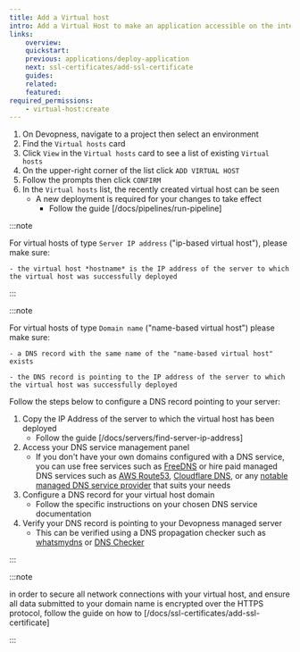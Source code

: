 ```yaml
---
title: Add a Virtual host
intro: Add a Virtual Host to make an application accessible on the internet, by server IP address or a domain name
links:
    overview:
    quickstart:
    previous: applications/deploy-application
    next: ssl-certificates/add-ssl-certificate
    guides:
    related:
    featured:
required_permissions:
    - virtual-host:create
---
```


1. On Devopness, navigate to a project then select an environment
1. Find the `Virtual hosts` card
1. Click `View` in the `Virtual hosts` card to see a list of existing `Virtual hosts`
1. On the upper-right corner of the list click `ADD VIRTUAL HOST`
1. Follow the prompts then click `CONFIRM`
1. In the `Virtual hosts` list, the recently created virtual host can be seen
    - A new deployment is required for your changes to take effect
        - Follow the guide [/docs/pipelines/run-pipeline]

:::note

For virtual hosts of type `Server IP address` ("ip-based virtual host"), please make sure:

    - the virtual host *hostname* is the IP address of the server to which the virtual host was successfully deployed

:::

:::note

For virtual hosts of type `Domain name` ("name-based virtual host") please make sure:

    - a DNS record with the same name of the "name-based virtual host" exists

    - the DNS record is pointing to the IP address of the server to which the virtual host was successfully deployed

Follow the steps below to configure a DNS record pointing to your server:

1. Copy the IP Address of the server to which the virtual host has been deployed
    - Follow the guide [/docs/servers/find-server-ip-address]
1. Access your DNS service management panel
    - If you don't have your own domains configured with a DNS service, you can use free services such as [FreeDNS](https://freedns.afraid.org/) or hire paid managed DNS services such as [AWS Route53](https://aws.amazon.com/route53/), [Cloudflare DNS](https://www.cloudflare.com/dns/), or any [notable managed DNS service provider](https://en.wikipedia.org/wiki/List_of_managed_DNS_providers) that suits your needs
1. Configure a DNS record for your virtual host domain
    - Follow the specific instructions on your chosen DNS service documentation
1. Verify your DNS record is pointing to your Devopness managed server
    - This can be verified using a DNS propagation checker such as [whatsmydns](https://www.whatsmydns.net/) or [DNS Checker](https://dnschecker.org/)

:::

:::note

in order to secure all network connections with your virtual host, and ensure all data submitted to your domain name is encrypted over the HTTPS protocol, follow the guide on how to [/docs/ssl-certificates/add-ssl-certificate]

:::
